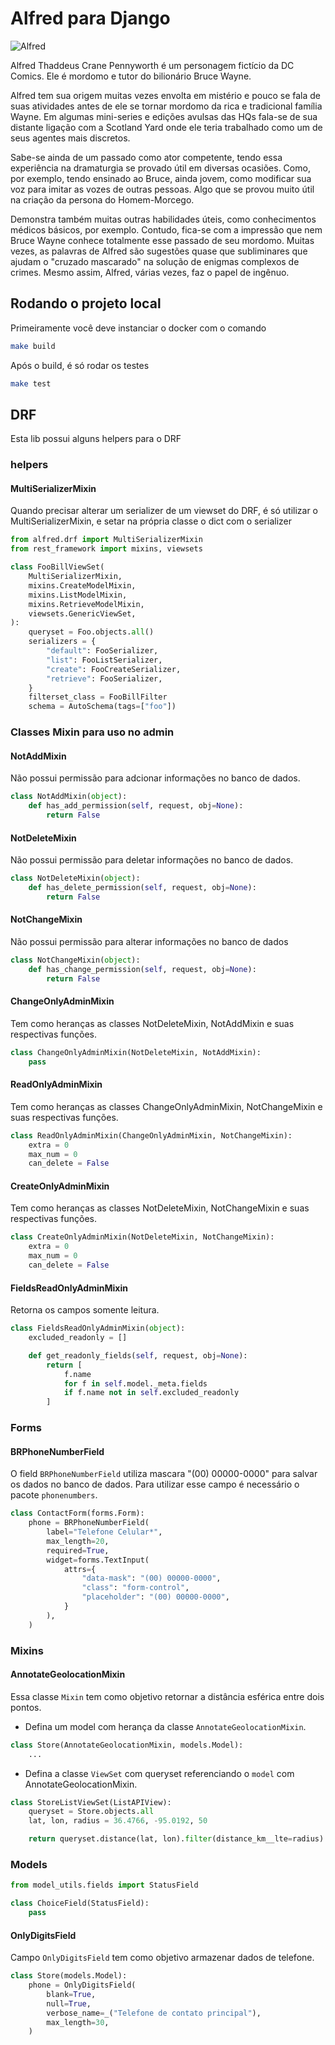 # Alfred para Django

![Alfred](https://upload.wikimedia.org/wikipedia/commons/8/80/Alfred_Thaddeus_Crane_Pennyworth.jpg)

Alfred Thaddeus Crane Pennyworth é um personagem fictício da DC Comics. Ele é mordomo e tutor do bilionário Bruce Wayne.

Alfred tem sua origem muitas vezes envolta em mistério e pouco se fala de suas atividades antes de ele se tornar mordomo da rica e tradicional família Wayne. Em algumas mini-series e edições avulsas das HQs fala-se de sua distante ligação com a Scotland Yard onde ele teria trabalhado como um de seus agentes mais discretos.

Sabe-se ainda de um passado como ator competente, tendo essa experiência na dramaturgia se provado útil em diversas ocasiões. Como, por exemplo, tendo ensinado ao Bruce, ainda jovem, como modificar sua voz para imitar as vozes de outras pessoas. Algo que se provou muito útil na criação da persona do Homem-Morcego.

Demonstra também muitas outras habilidades úteis, como conhecimentos médicos básicos, por exemplo. Contudo, fica-se com a impressão que nem Bruce Wayne conhece totalmente esse passado de seu mordomo. Muitas vezes, as palavras de Alfred são sugestões quase que subliminares que ajudam o "cruzado mascarado" na solução de enigmas complexos de crimes. Mesmo assim, Alfred, várias vezes, faz o papel de ingênuo.

## Rodando o projeto local

Primeiramente você deve instanciar o docker com o comando

```bash
make build
```

Após o build, é só rodar os testes

```bash
make test
```

## DRF

Esta lib possui alguns helpers para o DRF

### helpers

#### MultiSerializerMixin

Quando precisar alterar um serializer de um viewset do DRF, é só utilizar o MultiSerializerMixin, e setar na própria classe o dict com o serializer

```python
from alfred.drf import MultiSerializerMixin
from rest_framework import mixins, viewsets

class FooBillViewSet(
    MultiSerializerMixin,
    mixins.CreateModelMixin,
    mixins.ListModelMixin,
    mixins.RetrieveModelMixin,
    viewsets.GenericViewSet,
):
    queryset = Foo.objects.all()
    serializers = {
        "default": FooSerializer,
        "list": FooListSerializer,
        "create": FooCreateSerializer,
        "retrieve": FooSerializer,
    }
    filterset_class = FooBillFilter
    schema = AutoSchema(tags=["foo"])
```

### Classes Mixin para uso no admin

#### NotAddMixin

Não possui permissão para adcionar informações no banco de dados.

```python
class NotAddMixin(object):
    def has_add_permission(self, request, obj=None):
        return False
```

#### NotDeleteMixin

Não possui permissão para deletar informações no banco de dados.

```python
class NotDeleteMixin(object):
    def has_delete_permission(self, request, obj=None):
        return False
```

#### NotChangeMixin

Não possui permissão para alterar informações no banco de dados

```python
class NotChangeMixin(object):
    def has_change_permission(self, request, obj=None):
        return False
```

#### ChangeOnlyAdminMixin

Tem como heranças as classes NotDeleteMixin, NotAddMixin e suas respectivas funções.

```python
class ChangeOnlyAdminMixin(NotDeleteMixin, NotAddMixin):
    pass
```

#### ReadOnlyAdminMixin

Tem como heranças as classes ChangeOnlyAdminMixin, NotChangeMixin e suas respectivas funções.

```python
class ReadOnlyAdminMixin(ChangeOnlyAdminMixin, NotChangeMixin):
    extra = 0
    max_num = 0
    can_delete = False
```

#### CreateOnlyAdminMixin

Tem como heranças as classes NotDeleteMixin, NotChangeMixin e suas respectivas funções.

```python
class CreateOnlyAdminMixin(NotDeleteMixin, NotChangeMixin):
    extra = 0
    max_num = 0
    can_delete = False
```

#### FieldsReadOnlyAdminMixin

Retorna os campos somente leitura.

```python
class FieldsReadOnlyAdminMixin(object):
    excluded_readonly = []

    def get_readonly_fields(self, request, obj=None):
        return [
            f.name
            for f in self.model._meta.fields
            if f.name not in self.excluded_readonly
        ]
```

### Forms

#### BRPhoneNumberField

O field `BRPhoneNumberField` utiliza mascara "(00) 00000-0000" para salvar os dados no banco de dados. Para utilizar esse campo é necessário o pacote `phonenumbers`.

```python
class ContactForm(forms.Form):
    phone = BRPhoneNumberField(
        label="Telefone Celular*",
        max_length=20,
        required=True,
        widget=forms.TextInput(
            attrs={
                "data-mask": "(00) 00000-0000",
                "class": "form-control",
                "placeholder": "(00) 00000-0000",
            }
        ),
    )
```

### Mixins

#### AnnotateGeolocationMixin

Essa classe `Mixin` tem como objetivo retornar a distância esférica entre dois pontos.

- Defina um model com herança da classe `AnnotateGeolocationMixin`.

```python
class Store(AnnotateGeolocationMixin, models.Model):
    ...
```

- Defina a classe `ViewSet` com queryset referenciando o `model` com AnnotateGeolocationMixin.

```python
class StoreListViewSet(ListAPIView):
    queryset = Store.objects.all
    lat, lon, radius = 36.4766, -95.0192, 50

    return queryset.distance(lat, lon).filter(distance_km__lte=radius)
```

### Models

```python
from model_utils.fields import StatusField

class ChoiceField(StatusField):
    pass
```

#### OnlyDigitsField

Campo `OnlyDigitsField` tem como objetivo armazenar dados de telefone.

```python
class Store(models.Model):
    phone = OnlyDigitsField(
        blank=True,
        null=True,
        verbose_name=_("Telefone de contato principal"),
        max_length=30,
    )
```
